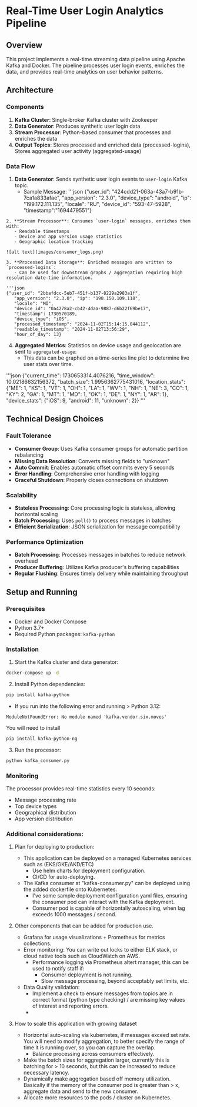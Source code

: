 # Real-Time User Login Analytics Pipeline

## Overview
This project implements a real-time streaming data pipeline using Apache Kafka and Docker. 
The pipeline processes user login events, enriches the data, and provides real-time analytics on user behavior patterns.

## Architecture

### Components
1. **Kafka Cluster**: Single-broker Kafka cluster with Zookeeper
2. **Data Generator**: Produces synthetic user login data
3. **Stream Processor**: Python-based consumer that processes and enriches the data
4. **Output Topics**: Stores processed and enriched data (processed-logins), Stores aggregated user activity (aggregated-usage)

### Data Flow
1. **Data Generator**: Sends synthetic user login events to `user-login` Kafka topic.
   - Sample Message:
'''json
   {\"user_id\": \"424cdd21-063a-43a7-b91b-7ca1a833afae\", \"app_version\": \"2.3.0\",
\"device_type\": \"android\", \"ip\": \"199.172.111.135\", \"locale\": \"RU\", \"device_id\":
\"593-47-5928\", \"timestamp\":\"1694479551\"}
```
2. **Stream Processor**: Consumes `user-login` messages, enriches them with:
   - Readable timestamps
   - Device and app version usage statistics
   - Geographic location tracking

![alt text](images/consumer_logs.png)

3. **Processed Data Storage**: Enriched messages are written to `processed-logins`:
   - Can be used for downstream graphs / aggregation requiring high resolution date-time information.

'''json
{"user_id": "2bbafdcc-5eb7-451f-b137-8229a2983a1f", 
   "app_version": "2.3.0", "ip": "198.150.109.118", 
   "locale": "MI", 
   "device_id": "0a4278a2-cb42-4daa-9887-d6b22f69be17", 
   "timestamp": 1730570189, 
   "device_type": "iOS", 
   "processed_timestamp": "2024-11-02T15:14:15.044112", 
   "readable_timestamp": "2024-11-02T13:56:29", 
   "hour_of_day": 13}
```
4. **Aggregated Metrics**: Statistics on device usage and geolocation are sent to `aggregated-usage`:
   - This data can be graphed on a time-series line plot to determine live user stats over time.

'''json
{"current_time": 1730653314.4076216, 
   "time_window": 10.02186632156372, 
   "batch_size": 1.9956362775431016, 
   "location_stats": {"ME": 1, "KS": 1, "VT": 1, "OH": 1, "LA": 1, "WV": 1, "NH": 1, "NE": 3, "CO": 1, "KY": 2, "GA": 1, "MT": 1, "MD": 1, "OK": 1, "DE": 1, "NY": 1, "AR": 1}, 
   "device_stats": {"iOS": 9, "android": 11, "unknown": 2}}
'''

## Technical Design Choices

### Fault Tolerance
- **Consumer Group**: Uses Kafka consumer groups for automatic partition rebalancing
- **Missing Data Resolution**: Converts missing fields to "unknown"
- **Auto Commit**: Enables automatic offset commits every 5 seconds
- **Error Handling**: Comprehensive error handling with logging
- **Graceful Shutdown**: Properly closes connections on shutdown

### Scalability
- **Stateless Processing**: Core processing logic is stateless, allowing horizontal scaling
- **Batch Processing**: Uses `poll()` to process messages in batches
- **Efficient Serialization**: JSON serialization for message compatibility

### Performance Optimization
- **Batch Processing**: Processes messages in batches to reduce network overhead
- **Producer Buffering**: Utilizes Kafka producer's buffering capabilities
- **Regular Flushing**: Ensures timely delivery while maintaining throughput

## Setup and Running

### Prerequisites
- Docker and Docker Compose
- Python 3.7+
- Required Python packages: `kafka-python`

### Installation
1. Start the Kafka cluster and data generator:
```bash
docker-compose up -d
```

2. Install Python dependencies:
```bash
pip install kafka-python
```
- If you run into the following error and running > Python 3.12:
```
ModuleNotFoundError: No module named 'kafka.vendor.six.moves'
```

You will need to install
```bash
pip install kafka-python-ng
```

3. Run the processor:
```bash
python kafka_consumer.py
```

### Monitoring
The processor provides real-time statistics every 10 seconds:
- Message processing rate
- Top device types
- Geographical distribution
- App version distribution

### Additional considerations:

1. Plan for deploying to production:
   - This application can be deployed on a managed Kubernetes services such as (EKS/GKE/AKD/ETC)
      - Use helm charts for deployment configuration.
      - CI/CD for auto-deploying. 
   - The Kafka consumer at "kafka-consumer.py" can be deployed using the added dockerfile onto Kubernetes.
      - I've some sample deployment configuration yaml files, ensuring the consumer pod can interact with the Kafka deployment.
      - Consumer pod is capable of horizontally autoscaling, when lag exceeds 1000 messages / second.

2. Other components that can be added for production use.
   - Grafana for usage visualizations + Prometheus for metrics collections.
   - Error monitoring: You can write out locks to either ELK stack, or cloud native tools such as CloudWatch on AWS. 
      - Performance logging via Prometheus altert manager, this can be used to notify staff if:
         - Consumer deployment is not running.
         - Slow message processing, beyond acceptably set limits, etc. 
   - Data Quality validation:
      - Implement a check to ensure messages from topics are in correct format (python type checking) / are missing key values of interest and reporting errors.
      - 
    
3. How to scale this application with growing dataset 
   - Horizontal auto-scaling via kubernetes, if messages exceed set rate. You will need to modify aggregation, to better specify the range of time it is running over, so you can capture the overlap. 
      - Balance processing across consumers effectively. 
   - Make the batch sizes for aggregation larger, currently this is batching for > 10 seconds, but this can be increased to reduce necessary latency. 
   - Dynamically make aggregation based off memory utilization. Basically if the memory of the consumer pod is greater than > x, aggregate data and send to the new consumer. 
   - Allocate more resources to the pods / cluster on Kubernetes. 
